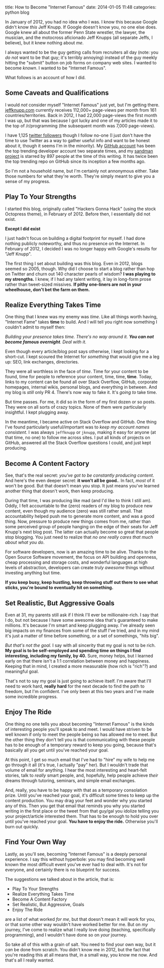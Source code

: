 title: How to Become "Internet Famous"
date: 2014-01-05 11:48
categories: python blog

In January of 2012, you had no idea who I was. I know this because Google didn't
know *this* Jeff Knupp. If Google doesn't know you, no one else does.
Google knew all about the former Penn State wrestler,
the lawyer, the musician, and the motocross aficionado Jeff Knupps (all
separate Jeffs, I believe), but it knew nothing about *me*.

I always wanted to be the guy getting calls from recruiters all day (note: you *do not* want to
be that guy; it's terribly annoying) instead of the guy meekly hitting the
"submit" button on job forms on company web sites. I wanted to become *known*. I
wanted to be "Internet Famous".

What follows is an account of how I did.
<!-- more -->

## Some Caveats and Qualifications

I would *not* consider myself "Internet Famous" just yet, but I'm getting there.
[jeffknupp.com](http://www.jeffknupp.com) currently receives 112,000+ page-views per
month from 161 countries/territories. Back in 2012, I had 22,000 page-views the
first month I was up, but that was because I got lucky and one of my articles
made it to the top of /r/programming (the subsequent month was 7,000 page-views).

I have 1,125 [twitter followers](http://www.twitter.com/jeffknupp) though I
follow no-one (I just don't have the time to use Twitter as a way to gather
useful info and want to be honest about it, though it seems I'm in the minority).
My [GitHub account](http://www.github.com/jeffknupp) has been the top trending
developer account two separate times, and my [sandman project](http://www.github.com/jeffknupp/sandman) is
starred by 897 people at the time of this writing. It has twice been the top
trending repo on GitHub since its inception a few months ago.

So I'm not a household name, but I'm certainly not annonymous either. Take those
numbers for what they're worth. They're simply meant to give you a sense of my
progress.

## Play To Your Strengths

I started this blog, originally called "Hackers Gonna Hack" (using the stock
Octopress theme), in February of 2012. Before then, I essentially did not exist.

**Except I did exist**

I just hadn't focus on building a digital footprint for myself. I had done
nothing publicly noteworthy, and thus no presence on the Internet. In February
of 2012, I decided I was no longer happy with Google's results for "Jeff Knupp".

The first thing I set about building was this blog. Even in 2012, blogs seemed
so 2005, though. Why did I choose to start a blog rather than hop on Twitter and
churn out 140 character pearls of wisdom? **I was playing to my strengths.**
I knew, if I had any talent writing, it lay in long-form prose rather than
tweet-sized missives. **If pithy one-liners are not in your wheelhouse, don't bet the farm on them.**

## Realize Everything Takes Time

One thing that I knew was my enemy was *time*. Like all things worth having,
"Internet Fame" takes **time** to build. And I will tell you right now
something I couldn't admit to myself then:

*Building your presence takes time. There's no way around it. **You can not become famous overnight**. Deal with it.*

Even though every article/blog post says otherwise, I kept looking for a
short-cut. I kept scoured the Internet for *something* that would give me a leg up: SEO,
link exchanges, directories.

They were all worthless in the face of *time*. Time
for your content to be found, time for people to reference your content, time, time, **time**.
Today, links to my content can be found all over Stack Overflow, GitHub,
corporate homepages, internal wikis, personal blogs, and everything in between.
And my blog is *still* only PR 4. There's now way to fake it.  It's *going to* take
time.

But time passes. For me, it did so in the form of my first dozen or so
posts. They were on all sorts of crazy topics. None of them were
particularly insightful. I kept plugging away.

In the meantime, I became active on Stack Overflow and GitHub. One thing I've
found particularly useful/important was to *keep my account names consistent*. I
was always `jeffknupp` or `jknupp`, making it easy for anyone (at that time, no
one) to follow me across sites. I put all kinds of projects on GitHub, answered
all the Stack Overflow questions I could, and just kept producing.

## Become A Content Factory

See, that's the real secret: *you've got to be constantly producing content*.
And here's the even deeper secret: **it won't all be good.**. In fact, *most* of
it won't be good. But that doesn't mean you stop. It just means you've learned
another thing that doesn't work, then keep producing.

During that time, I was producing like mad (and I'd like to think I still am).
Oddly, I felt accountable to the (zero) readers of my blog to produce new
content, even though my audience (zero) was still rather small. That
accountability helped push me to generate more content, and was a good thing.
Now, pressure to produce new things comes from me, rather than some perceived
group of people hanging on the edge of their seats for Jeff Knupp's next blog
post. The latter can actually become so great that people stop blogging. You
just need to realize that *no one really cares that much about what you do*.

For software developers, now is an amazing time to be alive. Thanks to the Open
Source Software movement, the focus on API building and openness, cheap
processing and storage costs, and wonderful languages at high levels of 
abstraction, developers can create *truly awesome* things without investing
anything but time.

**If you keep busy, keep hustling, keep throwing stuff out there to see what sticks, you're bound to eventually hit on something.**

## Set Realistic, But Aggressive Goals

Even at 31, my parents still ask if I think I'll ever be millionaire-rich. I say
that I do, but not because I have some awesome idea that's guaranteed to make
millions. It's because I'm smart and keep plugging away. I've already seen big
impacts on my finances from some of the stuff I've tried, and in my mind it's
just a matter of time before something, or a set of somethings, "hits big".

*But that's not the goal.* I say with all sincerity that my goal is not to be
rich. **My goal is to be self-employed and spending time on things I find
interesting, including my family, by 40.** Sure, money helps, but I learned 
early on that there isn't a 1:1 correlation between money and happiness. 
Keeping that in mind, I created a more measurable (how rich is "rich"?) and 
meaningful goal.

That's not to say my goal is just going to achieve itself. I'm aware that I'll
need to work hard, **really hard** for the next decade to find the path to
freedom, but I'm confident. I've only been at this two years and I've made some
incredible progress.

## Enjoy The Ride

One thing no one tells you about becoming "Internet Famous" is the kinds of
interesting people you'll speak to and meet. I would have striven to be well
known if only to meet the people being so has allowed me to meet. But the other
thing they don't tell you is that communicating with these people has to be
enough of a temporary reward to keep you going, because that's basically all you
get until you've reached your goal.

At this point, I get so much email that I've had to "hire" my wife to help me go
through it all (it's true, I actually "pay" her). But I wouldn't trade that 
volume of email for anything. I hear the most interesting and heart-felt stories, 
talk to *really* smart people, and, hopefully, help people achieve *their* dreams 
through tutoring, seminars, and simple email exchanges.

And, really, you have to be happy with that as a temporary consolation prize.
Until you've reached your goal, it's difficult some times to keep up the
content production. You may drag your feet and wonder why you started any of this.
Then you get that email that reminds you why you started writing in the first place
or the tweet from that guy/gal you idolize telling you your project/article 
interested them. That has to be enough to hold you over until you've reached your
goal. **You have to enjoy the ride.** Otherwise you'll burn out quickly.

## Find Your Own Way

Lastly, as you'll see, becoming "Internet Famous" is a deeply personal
experience. I say this without hyperbole: you may find becoming well known the
most difficult event you've ever had to deal with. It's not for everyone, and
certainly there is no blueprint for success. 

The suggestions we talked about in the article, that is:

* Play To Your Strengths
* Realize Everything Takes Time
* Become A Content Factory  
* Set Realistic, But Aggressive, Goals
* Enjoy The Ride

are a list of what worked *for me*,  but that doesn't mean it will work for 
you, or that some other way wouldn't have worked better for me. 
But on *my* journey, I've come to realize what I really love doing (teaching, specifically 
programming), and I wouldn't have done so on *your* journey.

So take all of this with a grain of salt. You need to find your own way, but it
*can* be done from scratch. You didn't know me in 2012, but the fact that
you're reading this at all means that, in a small way, you know me now. And
that's all I really wanted.
